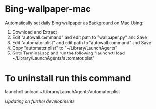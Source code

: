 # Bing-wallpaper-mac
Automatically set daily Bing wallpaper as Background on Mac 
Using:
1. Download and Extract
2. Edit "autowall.command" and edit path to "wallpaper.py" and Save
3. Edit "automator.plist" and edit path to "autowall.command" and Save
4. Copy "automator.plist" to "~/Library/LaunchAgents"
5. Goto Terminal.app and run the following "launchctl load ~/Library/LaunchAgents/automator.plist"
  
# To uninstall run this command
launchctl unload ~/Library/LaunchAgents/automator.plist

*Updating on further developments*
